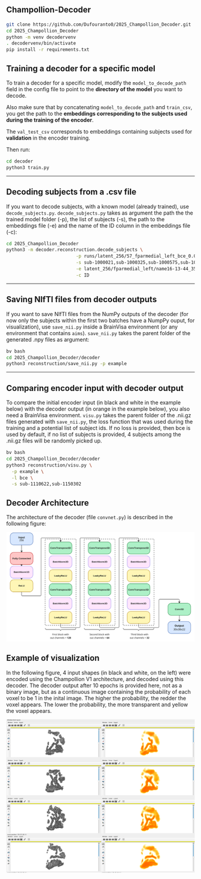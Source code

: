 ## Champollion-Decoder

```bash
git clone https://github.com/Dufouranto0/2025_Champollion_Decoder.git
cd 2025_Champollion_Decoder
python -m venv decodervenv
. decodervenv/bin/activate
pip install -r requirements.txt
```

## Training a decoder for a specific model

To train a decoder for a specific model, modify the `model_to_decode_path` field in the config file to point to the **directory of the model** you want to decode.  

Also make sure that by concatenating `model_to_decode_path` and `train_csv`, you get the path to the **embeddings corresponding to the subjects used during the training of the encoder**.  

The `val_test_csv` corresponds to embeddings containing subjects used for **validation** in the encoder training.

Then run:

```bash
cd decoder
python3 train.py
```
---

## Decoding subjects from a .csv file

If you want to decode subjects, with a known model (already trained), use `decode_subjects.py`.
`decode_subjects.py` takes as argument the path the the trained model folder (-p), the list of subjects (-s), the path to the embeddings file (-e) and the name of the ID column in the embeddings file (-c):

```bash
cd 2025_Champollion_Decoder
python3 -m decoder.reconstruction.decode_subjects \
                          -p runs/latent_256/57_fparmedial_left_bce_0.0005 \
                          -s sub-1000021,sub-1000325,sub-1000575,sub-1000606,sub-1000715,sub-1000963 \
                          -e latent_256/fparmedial_left/name16-13-44_35/ukb40_random_embeddings/train_embeddings.csv \
                          -c ID
```

---

## Saving NIfTI files from decoder outputs

If you want to save NIfTI files from the NumPy outputs of the decoder (for now only the subjects within the first two batches have a NumpPy ouput, for visualization), use `save_nii.py` inside a BrainVisa environment (or any environment that contains `aims`).
`save_nii.py` takes the parent folder of the generated .npy files as argument:

```bash
bv bash
cd 2025_Champollion_Decoder/decoder
python3 reconstruction/save_nii.py -p example
```

---

## Comparing encoder input with decoder output

To compare the initial encoder input (in black and white in the example below) with the decoder output (in orange in the example below), you also need a BrainVisa environment.
`visu.py` takes the parent folder of the .nii.gz files generated with `save_nii.py`, the loss function that was used during the training and a potential list of subject ids.
If no loss is provided, then bce is used by default, if no list of subjects is provided, 4 subjects among the .nii.gz files will be randomly picked up.

```bash
bv bash
cd 2025_Champollion_Decoder/decoder
python3 reconstruction/visu.py \
  -p example \
  -l bce \
  -s sub-1110622,sub-1150302
```

## Decoder Architecture

The architecture of the decoder (file `convnet.py`) is described in the following figure: 

![Decoder Architecture](figures/decoder_architecture.png)

## Example of visualization

In the following figure, 4 input shapes (in black and white, on the left) were encoded using the Champollion V1 architecture, and decoded using this decoder.
The decoder output after 10 epochs is provided here, not as a binary image, but as a continuous image containing the probability of each voxel to be 1 in the inital image.
The higher the probability, the redder the voxel appears. The lower the probability, the more transparent and yellow the voxel appears.

![Decoder Output Example](figures/SOr_left.png)
